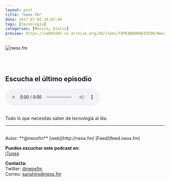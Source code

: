 ```yaml
---
layout: post
title: "neox.fm"
date: 2017-07-05 10:07:44
tags: [Tecnología]
categories: [Mexico, Diario]
preview: https://ia801507.us.archive.org/29/items/TAPEANDORADIO500/Neox-fm300-%20Sanshiro%20Cabañas.JPG
---
```


![neox.fm](https://ia801507.us.archive.org/29/items/TAPEANDORADIO500/Neox-fm500-%20Sanshiro%20Cabañas.JPG)

<br/>
<br/>

## Escucha el último episodio

<!--reproductor-feed=http://feed.neox.fm/-->
<!--reproductor-start-->
<audio id="audio" preload="auto" controls="" src="https://tracking.feedpress.it/link/17432/8047591/6598332.mp3"></audio>
<!--reproductor-end-->

<br/>  
Todo lo que necesitas saber de tecnología al día.

_ _ _

<br>
Autor: **@neoxfm**   
[web](http://neox.fm)   
[Feed](feed.neox.fm)  


**Puedes escuchar este podcast en:**  
[iTunes](https://itunes.apple.com/mx/podcast/neox-fm/id1234121370?mt=2)  


**Contacta:**  
Twitter: [@neoxfm](https://twitter.com/neoxfm)   
Correo: [sanshiro@neox.fm](mailto:sanshiro@neox.fm)  

